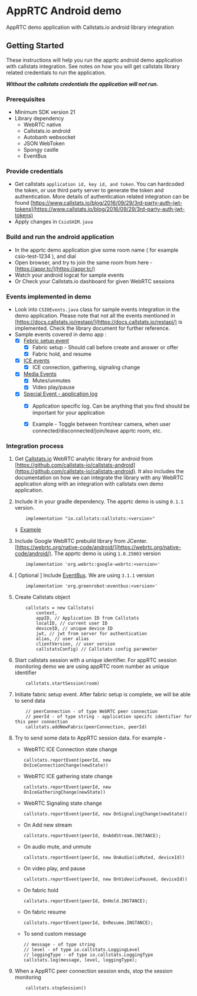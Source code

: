 # AppRTC Android demo 

AppRTC demo application with Callstats.io android library integration

## Getting Started

These instructions will help you run the apprtc android demo application with callstats integration. See notes on how you will get
callstats library related credentials to run the application. 

***Without the callstats credentials the application will not run.***

### Prerequisites

- Minimum SDK version 21
- Library dependency 
    - WebRTC native 
    - Callstats.io android 
    - Autobanh websocket
    - JSON WebToken
    - Spongy castle
    - EventBus
 
### Provide credentials

- Get callstats ``` application id, key id, and token ```. You can hardcoded the token, or use third party server to generate the token and authentication. More 
details of authentication related integration can be found [https://www.callstats.io/blog/2016/09/29/3rd-party-auth-jwt-tokens](https://www.callstats.io/blog/2016/09/29/3rd-party-auth-jwt-tokens) 
- Apply changes in ```CsioSHIM.java```

### Build and run the android application 

- In the apprtc demo application give some room name ( for example csio-test-1234 ), and dial
- Open browser, and try to join the same room from here - [https://appr.tc/](https://appr.tc/)
- Watch your android logcat for sample events
- Or Check your Callstats.io dashboard for given WebRTC sessions


### Events implemented in demo
- Look into ```CSIOEvents.java``` class for sample events integration in the demo application. Please note that not all the events mentioned in [https://docs.callstats.io/restapi/](https://docs.callstats.io/restapi/) is implemented. Check the library document for further reference.
- Sample events covered in demo app :
    - [x] [Febric setup event ](https://docs.callstats.io/restapi/#tag/Fabric-Events)
        - [x] Fabric setup - Should call before create and answer or offer
        - [x] Fabric hold, and resume
    - [x] [ICE events ](https://docs.callstats.io/restapi/#tag/ICE-Events)
        - [x] ICE connection, gathering, signaling change
    - [x] [Media Events](https://docs.callstats.io/restapi/#tag/Media-Events)
        - [x] Mutes/unmutes
        - [x] Video play/pause
    - [x] [Special Event - application log ](https://docs.callstats.io/restapi/#tag/special-events)
        - [x] Application specific log. Can be anything that you find should be important for your application
        - [x] Example - Toggle between front/rear camera, when user connected/disconnected/join/leave apprtc room, etc.
        
        
### Integration process

1. Get [Callstats.io](https://www.callstats.io/) WebRTC analytic library for android from [https://github.com/callstats-io/callstats-android](https://github.com/callstats-io/callstats-android). It also includes the documentation 
on how we can integrate the library with any WebRTC application along with an integration with callstats own demo application. 

2. Include it in your gradle dependency. The apprtc demo is using ```0.1.1``` version.

    ```
        implementation "io.callstats:callstats:<version>"
    ```
    ```$ ```[Example](./app/build.gradle#L30)

3. Include Google WebRTC prebuild library from JCenter. [https://webrtc.org/native-code/android/](https://webrtc.org/native-code/android/). The apprtc demo is using ```1.0.25003``` version

    ```
        implementation 'org.webrtc:google-webrtc:<version>'
    ```

4. [ Optional ] Include [EventBus](https://github.com/greenrobot/EventBus). We are using ```3.1.1``` version

    ```
        implementation 'org.greenrobot:eventbus:<version>'
    ```

5. Create Callstats object 
    
    ```
        callstats = new Callstats(
            context,
            appID, // Application ID from Callstats
            localID, // current user ID
            deviceID, // unique device ID
            jwt, // jwt from server for authentication
            alias, // user alias
            clientVersion, // user version
            callstatsConfig) // Callstats config parameter 
    ``` 

6. Start callstats session with a unique identifier. For appRTC session monitoring demo we are using appRTC room number as unique identifier

    ```
        callstats.startSession(room)
    ```

7. Initiate fabric setup event. After fabric setup is complete, we will be able to send data

    ```
        // peerConnection - of type WebRTC peer connection
        // peerId - of type string - application specifc identifier for this peer connection
        callstats.addNewFabric(peerConnection, peerId)
    ```

8. Try to send some data to AppRTC session data. For example -
  
    - WebRTC ICE Connection state change
        
        ```
        callstats.reportEvent(peerId, new OnIceConnectionChange(newState))
        ```
    - WebRTC ICE gathering state change
    
        ```
        callstats.reportEvent(peerId, new OnIceGatheringChange(newState))
        ```
        
    - WebRTC Signaling state change 
        
        ```
        callstats.reportEvent(peerId, new OnSignalingChange(newState))
        ```
    - On Add new stream 
        ```
        callstats.reportEvent(peerId, OnAddStream.INSTANCE);
        ```
    - On audio mute, and unmute
        ```
        callstats.reportEvent(peerId, new OnAudio(isMuted, deviceId))
        ```
    - On video play, and pause
        ```
        callstats.reportEvent(peerId, new OnVideo(isPaused, deviceId))
        ```
    - On fabric hold
        ```
        callstats.reportEvent(peerId, OnHold.INSTANCE);
        ```
    - On fabric resume
        ```
        callstats.reportEvent(peerId, OnResume.INSTANCE);
        ```
    - To send custom message
        ```
        // message - of type string
        // level - of type io.callstats.LoggingLevel
        // loggingType - of type io.callstats.LoggingType
        callstats.log(message, level, loggingType);
        
        ```

9. When a AppRTC peer connection session ends, stop the session monitoring

    ```
        callstats.stopSession()
    ```

 